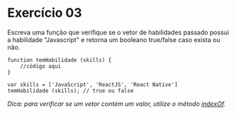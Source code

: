# Exercício 03

Escreva uma função que verifique se o vetor de habilidades passado possui a habilidade "Javascript"
e retorna um booleano true/false caso exista ou não.
```
function temHabilidade (skills) {
    //código aqui
}

var skills = ['JavaScript', 'ReactJS', 'React Native']
temHabilidade (skills); // true ou false
```
_Dica: para verificar se um vetor contém um valor, utilize o método [indexOf](https://developer.mozilla.org/pt-BR/docs/Web/JavaScript/Reference/Global_Objects/Array/indexOf)._
